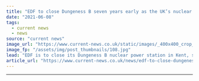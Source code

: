 ```yaml
---
title: "EDF to close Dungeness B seven years early as the UK’s nuclear fleet dwindles"
date: "2021-06-08"
tags: 
  - current news
  - news
source: "current news"
image_url: "https://www.current-news.co.uk/static/images/_400x400_crop_center-center/Dungeness-B-credit-EDF.jpg"
image_fp: "/assets/img/post_thumbnails/108.jpg"
lead: "EDF is to close its Dungeness B nuclear power station in Kent, seven years earlier than planned as the UK’s nuclear fleet continues to shrink."
article_url: "https://www.current-news.co.uk/news/edf-to-close-dungeness-b-seven-years-early-as-the-uks-nuclear-fleet-dwindles?utm_source=rss-feeds&utm_medium=rss&utm_campaign=rss"
---
```


---
